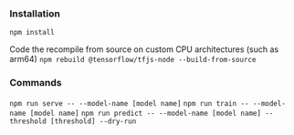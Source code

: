 ### Installation

`npm install`

Code the recompile from source on custom CPU architectures (such as arm64)
`npm rebuild @tensorflow/tfjs-node --build-from-source`

### Commands

`npm run serve -- --model-name [model name]`
`npm run train -- --model-name [model name]`
`npm run predict -- --model-name [model name] --threshold [threshold] --dry-run`